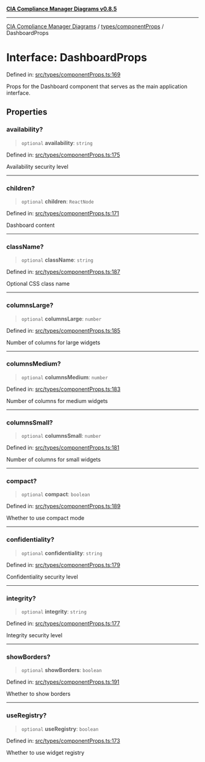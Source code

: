 [**CIA Compliance Manager Diagrams v0.8.5**](../../../README.md)

***

[CIA Compliance Manager Diagrams](../../../modules.md) / [types/componentProps](../README.md) / DashboardProps

# Interface: DashboardProps

Defined in: [src/types/componentProps.ts:169](https://github.com/Hack23/cia-compliance-manager/blob/3ae0301247f765ba03c8c0fe645db4718bb8af76/src/types/componentProps.ts#L169)

Props for the Dashboard component that serves as the main application interface.

## Properties

### availability?

> `optional` **availability**: `string`

Defined in: [src/types/componentProps.ts:175](https://github.com/Hack23/cia-compliance-manager/blob/3ae0301247f765ba03c8c0fe645db4718bb8af76/src/types/componentProps.ts#L175)

Availability security level

***

### children?

> `optional` **children**: `ReactNode`

Defined in: [src/types/componentProps.ts:171](https://github.com/Hack23/cia-compliance-manager/blob/3ae0301247f765ba03c8c0fe645db4718bb8af76/src/types/componentProps.ts#L171)

Dashboard content

***

### className?

> `optional` **className**: `string`

Defined in: [src/types/componentProps.ts:187](https://github.com/Hack23/cia-compliance-manager/blob/3ae0301247f765ba03c8c0fe645db4718bb8af76/src/types/componentProps.ts#L187)

Optional CSS class name

***

### columnsLarge?

> `optional` **columnsLarge**: `number`

Defined in: [src/types/componentProps.ts:185](https://github.com/Hack23/cia-compliance-manager/blob/3ae0301247f765ba03c8c0fe645db4718bb8af76/src/types/componentProps.ts#L185)

Number of columns for large widgets

***

### columnsMedium?

> `optional` **columnsMedium**: `number`

Defined in: [src/types/componentProps.ts:183](https://github.com/Hack23/cia-compliance-manager/blob/3ae0301247f765ba03c8c0fe645db4718bb8af76/src/types/componentProps.ts#L183)

Number of columns for medium widgets

***

### columnsSmall?

> `optional` **columnsSmall**: `number`

Defined in: [src/types/componentProps.ts:181](https://github.com/Hack23/cia-compliance-manager/blob/3ae0301247f765ba03c8c0fe645db4718bb8af76/src/types/componentProps.ts#L181)

Number of columns for small widgets

***

### compact?

> `optional` **compact**: `boolean`

Defined in: [src/types/componentProps.ts:189](https://github.com/Hack23/cia-compliance-manager/blob/3ae0301247f765ba03c8c0fe645db4718bb8af76/src/types/componentProps.ts#L189)

Whether to use compact mode

***

### confidentiality?

> `optional` **confidentiality**: `string`

Defined in: [src/types/componentProps.ts:179](https://github.com/Hack23/cia-compliance-manager/blob/3ae0301247f765ba03c8c0fe645db4718bb8af76/src/types/componentProps.ts#L179)

Confidentiality security level

***

### integrity?

> `optional` **integrity**: `string`

Defined in: [src/types/componentProps.ts:177](https://github.com/Hack23/cia-compliance-manager/blob/3ae0301247f765ba03c8c0fe645db4718bb8af76/src/types/componentProps.ts#L177)

Integrity security level

***

### showBorders?

> `optional` **showBorders**: `boolean`

Defined in: [src/types/componentProps.ts:191](https://github.com/Hack23/cia-compliance-manager/blob/3ae0301247f765ba03c8c0fe645db4718bb8af76/src/types/componentProps.ts#L191)

Whether to show borders

***

### useRegistry?

> `optional` **useRegistry**: `boolean`

Defined in: [src/types/componentProps.ts:173](https://github.com/Hack23/cia-compliance-manager/blob/3ae0301247f765ba03c8c0fe645db4718bb8af76/src/types/componentProps.ts#L173)

Whether to use widget registry
